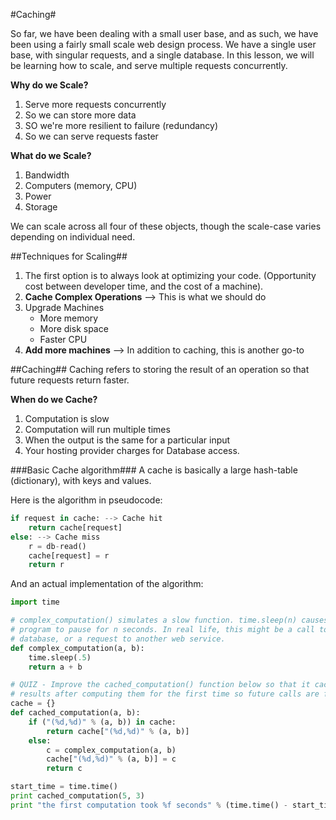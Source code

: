 #Caching#

So far, we have been dealing with a small user base, and as such, we have been using a fairly small scale web design process. We have a single user base, with singular requests, and a single database. In this lesson, we will be learning how to scale, and serve multiple requests concurrently.

**Why do we Scale?**
1. Serve more requests concurrently
2. So we can store more data
3. SO we're more resilient to failure (redundancy)
4. So we can serve requests faster

**What do we Scale?**
1. Bandwidth
2. Computers (memory, CPU)
3. Power
4. Storage

We can scale across all four of these objects, though the scale-case varies depending on individual need.

##Techniques for Scaling##

1. The first option is to always look at optimizing your code. (Opportunity cost between developer time, and the cost of a machine).
2. **Cache Complex Operations** --> This is what we should do
3. Upgrade Machines
    + More memory
    + More disk space
    + Faster CPU
4. **Add more machines** --> In addition to caching, this is another go-to

##Caching##
Caching refers to storing the result of an operation so that future requests return faster. 

**When do we Cache?**
1. Computation is slow
2. Computation will run multiple times
3. When the output is the same for a particular input
4. Your hosting provider charges for Database access.

###Basic Cache algorithm###
A cache is basically a large hash-table (dictionary), with keys and values.

Here is the algorithm in pseudocode:

```python
if request in cache: --> Cache hit
    return cache[request] 
else: --> Cache miss
    r = db-read()
    cache[request] = r
    return r
```

And an actual implementation of the algorithm:

```python
import time

# complex_computation() simulates a slow function. time.sleep(n) causes the
# program to pause for n seconds. In real life, this might be a call to a
# database, or a request to another web service.
def complex_computation(a, b):
    time.sleep(.5)
    return a + b

# QUIZ - Improve the cached_computation() function below so that it caches
# results after computing them for the first time so future calls are faster
cache = {}
def cached_computation(a, b):
    if ("(%d,%d)" % (a, b)) in cache:
        return cache["(%d,%d)" % (a, b)]
    else:
        c = complex_computation(a, b)
        cache["(%d,%d)" % (a, b)] = c
        return c

start_time = time.time()
print cached_computation(5, 3)
print "the first computation took %f seconds" % (time.time() - start_time)
```